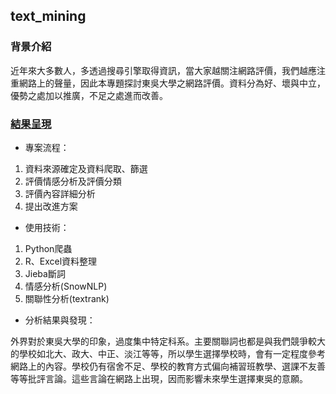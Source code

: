 ## text_mining
### 背景介紹

近年來大多數人，多透過搜尋引擎取得資訊，當大家越關注網路評價，我們越應注重網路上的聲量，因此本專題探討東吳大學之網路評價。資料分為好、壞與中立，優勢之處加以推廣，不足之處進而改善。

### [結果呈現](https://github.com/ching-wen123/text_mining/blob/master/%E6%9D%B1%E5%90%B3%E5%A4%A7%E5%AD%B8%E8%A9%95%E5%83%B9%20.pdf)

- 專案流程：

1. 資料來源確定及資料爬取、篩選
2. 評價情感分析及評價分類
3. 評價內容詳細分析
4. 提出改進方案

- 使用技術：

1. Python爬蟲
2. R、Excel資料整理
3. Jieba斷詞
4. 情感分析(SnowNLP)
5. 關聯性分析(textrank)

- 分析結果與發現：

外界對於東吳大學的印象，過度集中特定科系。主要關聯詞也都是與我們競爭較大的學校如北大、政大、中正、淡江等等，所以學生選擇學校時，會有一定程度參考網路上的內容。學校仍有宿舍不足、學校的教育方式偏向補習班教學、選課不友善等等批評言論。這些言論在網路上出現，因而影響未來學生選擇東吳的意願。

